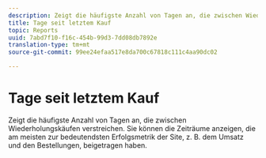 ```yaml
---
description: Zeigt die häufigste Anzahl von Tagen an, die zwischen Wiederholungskäufen verstreichen. Sie können die Zeiträume anzeigen, die am meisten zur bedeutendsten Erfolgsmetrik der Site, z. B. dem Umsatz und den Bestellungen, beigetragen haben.
title: Tage seit letztem Kauf
topic: Reports
uuid: 7abd7f10-f16c-454b-99d3-7dd08db7892e
translation-type: tm+mt
source-git-commit: 99ee24efaa517e8da700c67818c111c4aa90dc02

---
```



# Tage seit letztem Kauf

Zeigt die häufigste Anzahl von Tagen an, die zwischen Wiederholungskäufen verstreichen. Sie können die Zeiträume anzeigen, die am meisten zur bedeutendsten Erfolgsmetrik der Site, z. B. dem Umsatz und den Bestellungen, beigetragen haben.

